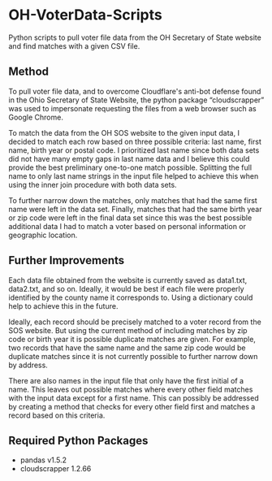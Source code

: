 # OH-VoterData-Scripts
Python scripts to pull voter file data from the OH Secretary of State website and find matches with a given CSV file.

## Method

To pull voter file data, and to overcome Cloudflare's anti-bot defense found in the Ohio Secretary of State Website, the python package “cloudscrapper” was used to impersonate requesting the files from a web browser such as Google Chrome.

To match the data from the OH SOS website to the given input data, I decided to match each row based on three possible criteria: last name, first name, birth year or postal code. I prioritized last name since both data sets did not have many empty gaps in last name data and I believe this could provide the best preliminary one-to-one match possible. Splitting the full name to only last name strings in the input file helped to achieve this when using the inner join procedure with both data sets.

To further narrow down the matches, only matches that had the same first name were left in the data set. Finally, matches that had the same birth year or zip code were left in the final data set since this was the best possible additional data I had to match a voter based on personal information or geographic location.

## Further Improvements

Each data file obtained from the website is currently saved as data1.txt, data2.txt, and so on. Ideally, it would be best if each file were properly identified by the county name it corresponds to. Using a dictionary could help to achieve this in the future.

Ideally, each record should be precisely matched to a voter record from the SOS website. But using the current method of including matches by zip code or birth year it is possible duplicate matches are given. For example, two records that have the same name and the same zip code would be duplicate matches since it is not currently possible to further narrow down by address.

There are also names in the input file that only have the first initial of a name. This leaves out possible matches where every other field matches with the input data except for a first name. This can possibly be addressed by creating a method that checks for every other field first and matches a record based on this criteria.

## Required Python Packages

- pandas v1.5.2
- cloudscrapper 1.2.66
